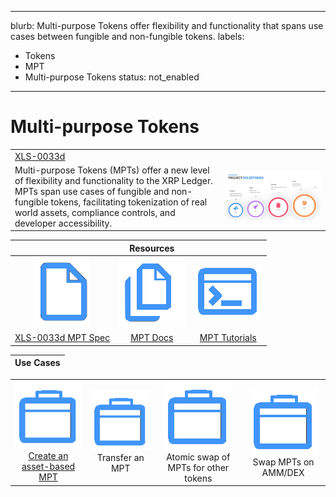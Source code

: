  ---
blurb: Multi-purpose Tokens offer flexibility and functionality that spans use cases between fungible and non-fungible tokens.
labels:
  - Tokens
  - MPT
  - Multi-purpose Tokens
status: not_enabled
---

# Multi-purpose Tokens
|                                                        |                                                           |
|--------------------------------------------------------|-----------------------------------------------------------|
|<a href='https://github.com/XRPLF/XRPL-Standards/tree/master/XLS-0033d-multi-purpose-tokens'>XLS-0033d</a>
Multi-purpose Tokens (MPTs) offer a new level of flexibility and functionality to the XRP Ledger. MPTs span use cases of fungible and non-fungible tokens, facilitating tokenization of real world assets, compliance controls, and developer accessibility.  | ![MPT Milestones](./mpt-milestones.png) |

|                                |              Resources          |                                                 |
|:------------------------------:|:-------------------------------:|:-----------------------------------------------:|
|  ![XLS-0033d Spec](../../images/document2.png) | ![MPT Docs](../../images/documents2.png) | ![MPT Tutorials](../../images/tutorial2.png) |
| [XLS-0033d MPT Spec](https://github.com/XRPLF/XRPL-Standards/tree/master/XLS-0033d-multi-purpose-tokens) | [MPT Docs](https://xrpl.org/docs/concepts/tokens/fungible-tokens/multi-purpose-tokens) | [MPT Tutorials](https://xrpl.org/docs/tutorials/javascript/build-apps/get-started) |

|                                                   Use Cases                                                        |
|:------------------------------------------------------------------------------------------------------------------:|

|                        |                             |                               |                             |
|:----------------------:|:---------------------------:|:-----------------------------:|:---------------------------:|
|[![Use Cases](../../images/use-case2.png)  Create an asset-based MPT](https://xrpl-dev-portal--add-mpt-uc-1.preview.redocly.app/docs/use-cases/tokenization/creating-an-asset-backed-multi-purpose-token) | ![Use Cases](../../images/use-case2.png)  Transfer an MPT | ![Use Cases](../../images/use-case2.png)  Atomic swap of MPTs for other tokens | ![Use Cases](../../images/use-case2.png)  Swap MPTs on AMM/DEX |
